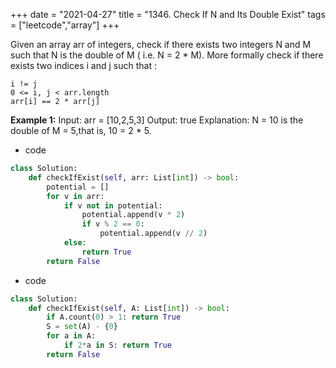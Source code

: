+++ 
date = "2021-04-27"
title = "1346. Check If N and Its Double Exist"
tags = ["leetcode","array"]
+++

Given an array arr of integers, check if there exists two integers N and M such that N is the double of M ( i.e. N = 2 * M).
More formally check if there exists two indices i and j such that :

	i != j
	0 <= i, j < arr.length
	arr[i] == 2 * arr[j] 
**Example 1:**
Input: arr = [10,2,5,3] Output: true Explanation: N = 10 is the double of M = 5,that is, 10 = 2 * 5.

- code
```py
class Solution:
    def checkIfExist(self, arr: List[int]) -> bool:
        potential = []
        for v in arr:
            if v not in potential:
                potential.append(v * 2)
                if v % 2 == 0:
                    potential.append(v // 2)
            else:
                return True
        return False

```
- code
```py
class Solution:
    def checkIfExist(self, A: List[int]) -> bool:
        if A.count(0) > 1: return True
        S = set(A) - {0}
        for a in A:
            if 2*a in S: return True
        return False

```
